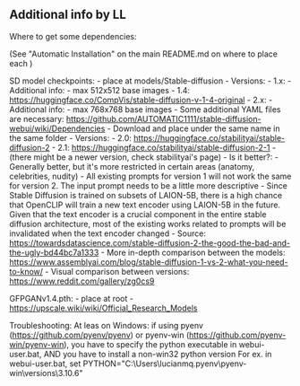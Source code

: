 ## Additional info by LL

Where to get some dependencies:

(See "Automatic Installation" on the main README.md on where to place each )

SD model checkpoints: 
	- place at models/Stable-diffusion
	- Versions:
		- 1.x:
			- Additional info: 
				- max 512x512 base images
			- 1.4: https://huggingface.co/CompVis/stable-diffusion-v-1-4-original
		- 2.x:
			- Additional info: 
				- max 768x768 base images
				- Some additional YAML files are necessary: https://github.com/AUTOMATIC1111/stable-diffusion-webui/wiki/Dependencies 
				- Download and place under the same name in the same folder
			- Versions:
				- 2.0: https://huggingface.co/stabilityai/stable-diffusion-2
				- 2.1: https://huggingface.co/stabilityai/stable-diffusion-2-1
				- (there might be a newer version, check stabilityai's page)
			- Is it better?:
				- Generally better, but it's more restricted in certain areas (anatomy, celebrities, nudity)
				- All existing prompts for version 1 will not work the same for version 2. The input prompt needs to be a little more descriptive
				- Since Stable Diffusion is trained on subsets of LAION-5B, there is a high chance that OpenCLIP will train a new text encoder using LAION-5B in the future. Given that the text encoder is a crucial component in the entire stable diffusion architecture, most of the existing works related to prompts will be invalidated when the text encoder changed
				- Source: https://towardsdatascience.com/stable-diffusion-2-the-good-the-bad-and-the-ugly-bd44bc7a1333
	- More in-depth comparison between the models: https://www.assemblyai.com/blog/stable-diffusion-1-vs-2-what-you-need-to-know/
	- Visual comparison between versions: https://www.reddit.com/gallery/zg0cs9
	
GFPGANv1.4.pth: 
	- place at root
	- https://upscale.wiki/wiki/Official_Research_Models

	
Troubleshooting:
	At leas on Windows: if using pyenv (https://github.com/pyenv/pyenv) or pyenv-win (https://github.com/pyenv-win/pyenv-win), you have to specify the python executable in webui-user.bat, AND you have to install a non-win32 python version
		For ex. in webui-user.bat, set PYTHON="C:\Users\lucianmq\.pyenv\pyenv-win\versions\3.10.6"